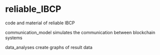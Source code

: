 # reliable_IBCP
code and material of reliable IBCP

communication_model simulates the communication between blockchain systems

data_analyses create graphs of result data

